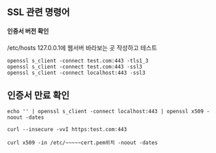## SSL 관련 명령어

#### 인증서 버전 확인

/etc/hosts 127.0.0.1에 웹서버 바라보는 곳 작성하고 테스트

```
openssl s_client -connect test.com:443 -tls1_3
openssl s_client -connect test.com:443 -ssl3
openssl s_client -connect localhost:443 -ssl3
```

## 인증서 만료 확인

```
echo '' | openssl s_client -connect localhost:443 | openssl x509 -noout -dates

curl --insecure -vvI https:test.com:443

curl x509 -in /etc/~~~~~cert.pem위치 -noout -dates
```


